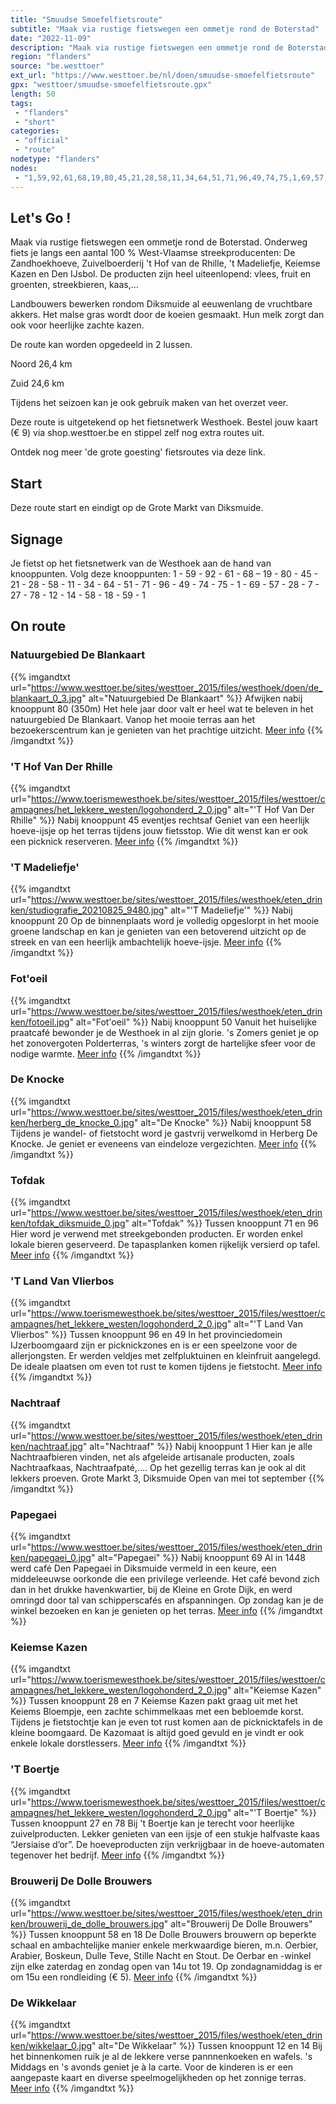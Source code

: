 ```yaml
---
title: "Smuudse Smoefelfietsroute"
subtitle: "Maak via rustige fietswegen een ommetje rond de Boterstad"
date: "2022-11-09"
description: "Maak via rustige fietswegen een ommetje rond de Boterstad"
region: "flanders"
source: "be.westtoer"
ext_url: "https://www.westtoer.be/nl/doen/smuudse-smoefelfietsroute"
gpx: "westtoer/smuudse-smoefelfietsroute.gpx"
length: 50
tags:
 - "flanders"
 - "short"
categories:
 - "official"
 - "route"
nodetype: "flanders"
nodes:
 - "1,59,92,61,68,19,80,45,21,28,58,11,34,64,51,71,96,49,74,75,1,69,57,28,7,27,78,12,14,58,18,59,1"
---
```


## Let's Go ! 

Maak via rustige fietswegen een ommetje rond de Boterstad. Onderweg fiets je langs een aantal 100 % West-Vlaamse streekproducenten: De Zandhoekhoeve, Zuivelboerderij 't Hof van de Rhille,  't Madeliefje,  Keiemse Kazen en Den IJsbol. De producten zijn heel uiteenlopend: vlees, fruit en groenten, streekbieren, kaas,... 

Landbouwers bewerken rondom Diksmuide al eeuwenlang de vruchtbare akkers. Het malse gras wordt door de koeien gesmaakt. Hun melk zorgt dan ook voor heerlijke zachte kazen. 

De route kan worden opgedeeld in 2 lussen. 

Noord 26,4 km

Zuid 24,6 km

Tijdens het seizoen kan je ook gebruik maken van het overzet veer. 

Deze route is uitgetekend op het fietsnetwerk Westhoek. Bestel jouw kaart (€ 9) via shop.westtoer.be en stippel zelf nog extra routes uit. 

Ontdek nog meer 'de grote goesting' fietsroutes via deze link.

## Start

Deze route start en eindigt op de Grote Markt van Diksmuide.

## Signage

Je fietst op het fietsnetwerk van de Westhoek aan de hand van knooppunten. Volg deze knooppunten: 1 - 59 - 92 - 61 - 68 – 19 - 80 - 45 - 21 - 28 - 58 - 11 - 34 - 64 - 51 - 71 - 96 - 49 - 74 - 75 - 1 - 69 - 57 - 28 - 7 - 27 - 78 - 12 - 14 - 58 - 18 - 59 - 1

## On route

### Natuurgebied De Blankaart

{{% imgandtxt url="https://www.westtoer.be/sites/westtoer_2015/files/westhoek/doen/de_blankaart_0_3.jpg" alt="Natuurgebied De Blankaart" %}}
Afwijken nabij knooppunt 80 (350m)
Het hele jaar door valt er heel wat te beleven in het natuurgebied De Blankaart. Vanop het mooie terras aan het bezoekerscentrum kan je genieten van het prachtige uitzicht.
[Meer info](/nl/doen/natuurgebied-de-blankaart)
{{% /imgandtxt %}}

### 'T Hof Van Der Rhille

{{% imgandtxt url="https://www.toerismewesthoek.be/sites/westtoer_2015/files/westtoer/campagnes/het_lekkere_westen/logohonderd_2_0.jpg" alt="'T Hof Van Der Rhille" %}}
Nabij knooppunt 45 eventjes rechtsaf
Geniet van een heerlijk hoeve-ijsje op het terras tijdens jouw fietsstop. Wie dit wenst kan er ook een picknick reserveren.
[Meer info](/nl/eten-drinken/t-hof-van-de-rhille)
{{% /imgandtxt %}}

### 'T Madeliefje'

{{% imgandtxt url="https://www.westtoer.be/sites/westtoer_2015/files/westhoek/eten_drinken/studiografie_20210825_9480.jpg" alt="'T Madeliefje'" %}}
Nabij knooppunt 20
Op de binnenplaats word je volledig opgeslorpt in het mooie groene landschap en kan je genieten van een betoverend uitzicht op de streek en van een heerlijk ambachtelijk hoeve-ijsje.
[Meer info](/nl/eten-drinken/t-madeliefje)
{{% /imgandtxt %}}

### Fot'oeil

{{% imgandtxt url="https://www.westtoer.be/sites/westtoer_2015/files/westhoek/eten_drinken/fotoeil.jpg" alt="Fot'oeil" %}}
Nabij knooppunt 50
Vanuit het huiselijke praatcafé bewonder je de Westhoek in al zijn glorie. 's Zomers geniet je op het zonovergoten Polderterras, 's winters zorgt de hartelijke sfeer voor de nodige warmte.
[Meer info](/nl/eten-drinken/de-fotoeil)
{{% /imgandtxt %}}

### De Knocke

{{% imgandtxt url="https://www.westtoer.be/sites/westtoer_2015/files/westhoek/eten_drinken/herberg_de_knocke_0.jpg" alt="De Knocke" %}}
Nabij knooppunt 58
Tijdens je wandel- of fietstocht word je gastvrij verwelkomd in Herberg De Knocke. Je geniet er eveneens van eindeloze vergezichten.
[Meer info](/nl/eten-drinken/herberg-de-knocke)
{{% /imgandtxt %}}

### Tofdak

{{% imgandtxt url="https://www.westtoer.be/sites/westtoer_2015/files/westhoek/eten_drinken/tofdak_diksmuide_0.jpg" alt="Tofdak" %}}
Tussen knooppunt 71 en 96
Hier word je verwend met streekgebonden producten. Er worden enkel lokale bieren geserveerd. De tapasplanken komen rijkelijk versierd op tafel.
[Meer info](/nl/eten-drinken/tofdak)
{{% /imgandtxt %}}

### 'T Land Van Vlierbos

{{% imgandtxt url="https://www.toerismewesthoek.be/sites/westtoer_2015/files/westtoer/campagnes/het_lekkere_westen/logohonderd_2_0.jpg" alt="'T Land Van Vlierbos" %}}
Tussen knooppunt 96 en 49
In het provinciedomein IJzerboomgaard zijn er picknickzones en is er een speelzone voor de allerjongsten. Er werden veldjes met zelfpluktuinen en kleinfruit aangelegd. De ideale plaatsen om even tot rust te komen tijdens je fietstocht.
[Meer info](/nl/doen/provinciedomein-ijzerboomgaard)
{{% /imgandtxt %}}

### Nachtraaf

{{% imgandtxt url="https://www.westtoer.be/sites/westtoer_2015/files/westhoek/eten_drinken/nachtraaf.jpg" alt="Nachtraaf" %}}
Nabij knooppunt 1
Hier kan je alle Nachtraafbieren vinden, net als afgeleide artisanale producten, zoals Nachtraafkaas, Nachtraafpaté,.... Op het gezellig terras kan je ook al dit lekkers proeven.
Grote Markt 3, Diksmuide
	Open van mei tot september
{{% /imgandtxt %}}

### Papegaei

{{% imgandtxt url="https://www.westtoer.be/sites/westtoer_2015/files/westhoek/eten_drinken/papegaei_0.jpg" alt="Papegaei" %}}
Nabij knooppunt 69
Al in 1448 werd café Den Papegaei in Diksmuide vermeld in een keure, een middeleeuwse oorkonde die een privilege verleende. Het café bevond zich dan in het drukke havenkwartier, bij de Kleine en Grote Dijk, en werd omringd door tal van schipperscafés en afspanningen. Op zondag kan je de winkel bezoeken en kan je genieten op het terras.
[Meer info](/nl/eten-drinken/brouwerij-verstraete-bierfirma)
{{% /imgandtxt %}}

### Keiemse Kazen

{{% imgandtxt url="https://www.toerismewesthoek.be/sites/westtoer_2015/files/westtoer/campagnes/het_lekkere_westen/logohonderd_2_0.jpg" alt="Keiemse Kazen" %}}
Tussen knooppunt 28 en 7
Keiemse Kazen pakt graag uit met het Keiems Bloempje, een zachte schimmelkaas met een bebloemde korst. Tijdens je fietstochtje kan je even tot rust komen aan de picknicktafels in de kleine boomgaard. De Kazomaat is altijd goed gevuld en je vindt er ook enkele lokale dorstlessers.
[Meer info](/nl/eten-drinken/keiemse-kazen)
{{% /imgandtxt %}}

### 'T Boertje

{{% imgandtxt url="https://www.toerismewesthoek.be/sites/westtoer_2015/files/westtoer/campagnes/het_lekkere_westen/logohonderd_2_0.jpg" alt="'T Boertje" %}}
Tussen knooppunt 27 en 78
Bij 't Boertje kan je terecht voor heerlijke zuivelproducten. Lekker genieten van een ijsje of een stukje halfvaste kaas “Jersiaise d’or”. De hoeveproducten zijn verkrijgbaar in de hoeve-automaten tegenover het bedrijf.
[Meer info](/nl/eten-drinken/t-boertje)
{{% /imgandtxt %}}

### Brouwerij De Dolle Brouwers

{{% imgandtxt url="https://www.westtoer.be/sites/westtoer_2015/files/westhoek/eten_drinken/brouwerij_de_dolle_brouwers.jpg" alt="Brouwerij De Dolle Brouwers" %}}
Tussen knooppunt 58 en 18
De Dolle Brouwers brouwern op beperkte schaal en ambachtelijke manier enkele merkwaardige bieren, m.n. Oerbier, Arabier, Boskeun, Dulle Teve, Stille Nacht en Stout. De Oerbar en -winkel zijn elke zaterdag en zondag open van 14u tot 19. Op zondagnamiddag is er om 15u een rondleiding (€ 5).
[Meer info](/nl/eten-drinken/brouwerij-de-dolle-brouwers)
{{% /imgandtxt %}}

### De Wikkelaar

{{% imgandtxt url="https://www.westtoer.be/sites/westtoer_2015/files/westhoek/eten_drinken/wikkelaar_0.jpg" alt="De Wikkelaar" %}}
Tussen knooppunt 12 en 14
Bij het binnenkomen ruik je al de lekkere verse pannnenkoeken en wafels. 's Middags en 's avonds geniet je à la carte. Voor de kinderen is er een aangepaste kaart en diverse speelmogelijkheden op het zonnige terras.
[Meer info](/nl/eten-drinken/de-wikkelaar)
{{% /imgandtxt %}}


